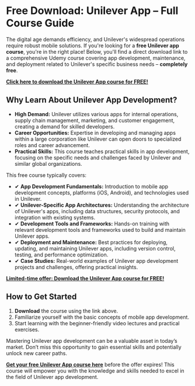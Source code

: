 # Free Download: Unilever App – Full Course Guide

The digital age demands efficiency, and Unilever's widespread operations require robust mobile solutions. If you're looking for a **free Unilever app course**, you're in the right place! Below, you'll find a direct download link to a comprehensive Udemy course covering app development, maintenance, and deployment related to Unilever's specific business needs – **completely free**.

[**Click here to download the Unilever App course for FREE!**](https://udemywork.com/unilever-app)

## Why Learn About Unilever App Development?

*   **High Demand:** Unilever utilizes various apps for internal operations, supply chain management, marketing, and customer engagement, creating a demand for skilled developers.
*   **Career Opportunities:** Expertise in developing and managing apps within a large corporation like Unilever can open doors to specialized roles and career advancement.
*   **Practical Skills:** This course teaches practical skills in app development, focusing on the specific needs and challenges faced by Unilever and similar global organizations.

This free course typically covers:

*   ✔ **App Development Fundamentals:** Introduction to mobile app development concepts, platforms (iOS, Android), and technologies used in Unilever.
*   ✔ **Unilever-Specific App Architectures:** Understanding the architecture of Unilever's apps, including data structures, security protocols, and integration with existing systems.
*   ✔ **Development Tools and Frameworks:** Hands-on training with relevant development tools and frameworks used to build and maintain Unilever apps.
*   ✔ **Deployment and Maintenance:** Best practices for deploying, updating, and maintaining Unilever apps, including version control, testing, and performance optimization.
*   ✔ **Case Studies:** Real-world examples of Unilever app development projects and challenges, offering practical insights.

[**Limited-time offer: Download the Unilever App course for FREE!**](https://udemywork.com/unilever-app)

## How to Get Started

1.  **Download** the course using the link above.
2.  Familiarize yourself with the basic concepts of mobile app development.
3.  Start learning with the beginner-friendly video lectures and practical exercises.

Mastering Unilever app development can be a valuable asset in today’s market. Don’t miss this opportunity to gain essential skills and potentially unlock new career paths.

**[Get your free Unilever App course here](https://udemywork.com/unilever-app)** before the offer expires! This course will empower you with the knowledge and skills needed to excel in the field of Unilever app development.
